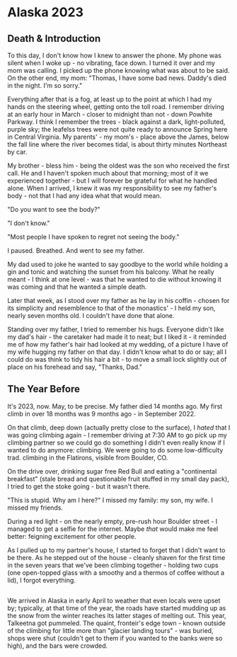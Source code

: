 # Alaska 2023

## Death & Introduction

To this day, I don't know how I knew to answer the phone. My phone was silent when I woke up - no vibrating, face down. I turned it over and my mom was calling. I picked up the phone knowing what was about to be said. On the other end, my mom: "Thomas, I have some bad news. Daddy's died in the night. I'm so sorry." 

Everything after that is a fog, at least up to the point at which I had my hands on the steering wheel, getting onto the toll road. I remember driving at an early hour in March - closer to midnight than not - down Powhite Parkway. I think I remember the trees - black against a dark, light-polluted, purple sky; the leafelss trees were not quite ready to announce Spring here in Central Virginia. My parents' - my mom's - place above the James, below the fall line where the river becomes tidal, is about thirty minutes Northeast by car.

My brother - bless him - being the oldest was the son who received the first call. He and I haven't spoken much about that morning; most of it we experienced together - but I will forever be grateful for what he handled alone. When I arrived, I knew it was my responsibility to see my father's body - not that I had any idea what that would mean. 

"Do you want to see the body?"

"I don't know."

"Most people I have spoken to regret not seeing the body."

I paused. Breathed. And went to see my father.

My dad used to joke he wanted to say goodbye to the world while holding a gin and tonic and watching the sunset from his balcony. What he really meant - I think at one level - was that he wanted to die without knowing it was coming and that he wanted a simple death. 

Later that week, as I stood over my father as he lay in his coffin - chosen for its simplicity and resemblence to that of the monastics' - I held my son, nearly seven months old. I couldn't have done that alone. 

Standing over my father, I tried to remember his hugs. Everyone didn't like my dad's hair - the caretaker had made it to neat; but I liked it - it reminded me of how my father's hair had looked at my wedding, of a picture I have of my wife hugging my father on that day. I didn't know what to do or say; all I could do was think to tidy his hair a bit - to move a small lock slightly out of place on his forehead and say, "Thanks, Dad."

## The Year Before

It's 2023, now. May, to be precise. My father died 14 months ago. My first climb in over 18 months was 9 months ago - in September 2022. 

On that climb, deep down (actually pretty close to the surface), I _hated_ that I was going climbing again - I remember driving at 7:30 AM to go pick up my climbing partner so we could go do something I didn't even really know if I wanted to do anymore: climbing. We were going to do some low-difficulty trad. climbing in the Flatirons, visible from Boulder, CO. 

On the drive over, drinking sugar free Red Bull and eating a "continental breakfast" (stale bread and questionable fruit stuffed in my small day pack), I tried to get the stoke going - but it wasn't there. 

"This is stupid. Why am I here?" I missed my family: my son, my wife. I missed my friends.

During a red light - on the nearly empty, pre-rush hour Boulder street - I managed to get a selfie for the internet. Maybe _that_ would make me feel better: feigning excitement for other people. 

As I pulled up to my partner's house, I started to forget that I didn't want to be there. As he stepped out of the house - cleanly shaven for the first time in the seven years that we've been climbing together - holding two cups (one open-topped glass with a smoothy and a thermos of coffee without a lid), I forgot everything. 






## 

We arrived in Alaska in early April to weather that even locals were upset by; typically, at that time of the year, the roads have started mudding
up as the snow from the winter reaches its latter stages of melting out. This year, Talkeetna got pummeled. The quaint, fronteir's edge town - known
outside of the climbing for little more than "glacier landing tours" - was buried, shops were shut (couldn't get to them if you wanted to the banks
were so high), and the bars were crowded. 
